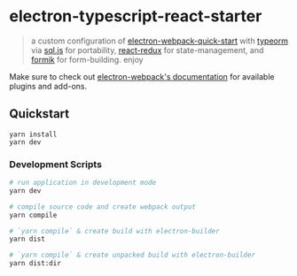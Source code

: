 # electron-typescript-react-starter
> a custom configuration of [electron-webpack-quick-start](https://github.com/electron-userland/electron-webpack-quick-start) with [typeorm](https://github.com/typeorm/typeorm) via [sql.js](https://github.com/kripken/sql.js/) for portability, [react-redux](https://github.com/reduxjs/react-redux) for state-management, and [formik](https://github.com/jaredpalmer/formik) for form-building. enjoy

Make sure to check out [electron-webpack's documentation](https://webpack.electron.build/) for available plugins and add-ons.

## Quickstart
```
yarn install
yarn dev
```

### Development Scripts

```bash
# run application in development mode
yarn dev

# compile source code and create webpack output
yarn compile

# `yarn compile` & create build with electron-builder
yarn dist

# `yarn compile` & create unpacked build with electron-builder
yarn dist:dir
```
